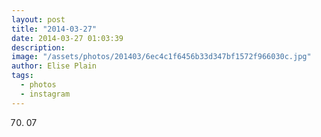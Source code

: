```yaml
---
layout: post
title: "2014-03-27"
date: 2014-03-27 01:03:39
description: 
image: "/assets/photos/201403/6ec4c1f6456b33d347bf1572f966030c.jpg"
author: Elise Plain
tags: 
  - photos
  - instagram
---
```


70. 07
<p></p>
